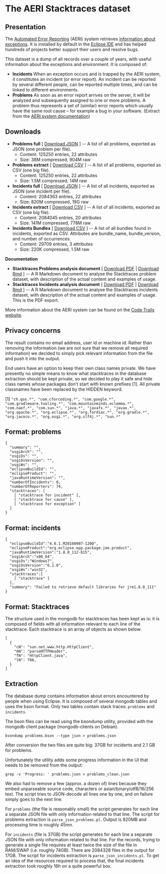 
# The AERI Stacktraces dataset

## Presentation

The [Automated Error Reporting](https://wiki.eclipse.org/EPP/Logging) (AERI) system retrieves [information about exceptions](https://www.codetrails.com/error-analytics/manual/). It is installed by default in the [Eclipse IDE](http://www.eclipse.org/ide/) and has helped hundreds of projects better support their users and resolve bugs.  

This dataset is a dump of all records over a couple of years, with useful information about the exceptions and environment. It is composed of:

* **Incidents** When an exception occurs and is trapped by the AERI system, it constitutes an incident (or error report). An incident can be reported by several different people, can be reported multiple times, and can be linked to different environments.
* **Problems** As soon as an error report arrives on the server, it will be analyzed and subsequently assigned to one or more problems. A problem thus represents a set of (similar) error reports which usually have the same root cause – for example a bug in your software. (Extract from the [AERI system documentation](https://www.codetrails.com/error-analytics/manual/concepts/error-reports-problems-bugs-projects.html))


## Downloads

* **Problems full** [ [Download JSON](problems_full.tar.bz2) ] -- A list of all problems, exported as JSON (one problem per file).
    * Content: 125250 entries, 22 attributes
    * Size: 38M compressed, 904M raw
* **Problems extract** [ [Download CSV](problems_extract.csv.bz2) ] -- A list of all problems, exported as CSV (one big file).
    * Content: 125250 entries, 22 attributes
    * Size: 1.5M compressed, 14M raw
* **Incidents full** [ [Download JSON](incidents_full.tar.bz2) ] -- A list of all incidents, exported as JSON (one incident per file).
    * Content: 2084363 entries, 22 attributes
    * Size: 820M compressed, 19G raw
* **Incidents extract** [ [Download CSV](incidents_extract.csv.bz2) ] -- A list of all incidents, exported as CSV (one big file).
    * Content: 2084045 entries, 20 attributes
    * Size: 141M compressed, 778M raw
* **Incidents Bundles** [ [Download CSV](incidents_bundles_extract.csv.bz2) ] -- A list of all bundles found in incidents, exported as CSV. Attributes are bundle_name, bundle_version, and number of occurrences.
    * Content: 29709 entries, 3 attributes
    * Size: 220K compressed, 1.5M raw

**Documentation**

* **Stacktraces Problems analysis document** [ [Download PDF](problems_analysis.pdf) | [Download Rmd](problems_analysis.rmd) ] -- A R Markdown document to analyse the Stacktraces problem dataset, with description of the actual content and examples of usage.
* **Stacktraces Incidents analysis document** [ [Download PDF](incidents_analysis.pdf) | [Download Rmd](incidents_analysis.rmd) ] -- A R Markdown document to analyse the Stacktraces incidents dataset, with description of the actual content and examples of usage. This is the PDF export.

More information about the AERI system can be found on the [Code Trails website](https://www.codetrails.com/error-analytics/manual/).



## Privacy concerns

The result contains no email address, user id or machine id. Rather than removing the information (we are not sure that we remove all required information) we decided to simply pick relevant information from the file and push it into the output.

End users have an option to keep their own class names private. We have presently no simple means to know what stacktraces in the database extraction should be kept private, so we decided to play it safe and hide class names whose packages don't start with known prefixes [1]. All private classnames have been replaced by the HIDDEN keyword.

[1] `"ch.qos.*", "com.cforcoding.*", "com.google.*", "com.gradleware.tooling.*", "com.mountainminds.eclemma.*", "com.naef.*", "com.sun.*", "java.*", "javafx.*", "javax.*", "org.apache.*", "org.eclipse.*", "org.fordiac.*", "org.gradle.*", "org.jacoco.*", "org.osgi.*", "org.slf4j.*", "sun.*" `


## Format: problems

    {
      "summary": "",
      "osgiArch": "",
      "osgiOs": "",
      "osgiOsVersion": "",
      "osgiWs": "",
      "eclipseBuildId": "",
      "eclipseProduct": "",
      "javaRuntimeVersion": "",
      "numberOfIncidents": 0,
      "numberOfReporters": 74,
      "stacktraces": [
        [ "stacktrace for incident" ],
        [ "stacktrace for cause" ],
        [ "stacktrace for exception" ]
      ]
    }


## Format: incidents

    {
      "eclipseBuildId":"4.6.1.M20160907-1200",
      "eclipseProduct":"org.eclipse.epp.package.jee.product",
      "javaRuntimeVersion":"1.8.0_112-b15",
      "osgiArch":"x86_64",
      "osgiOs":"Windows7",
      "osgiOsVersion":"6.1.0",
      "osgiWs":"win32",
      "stacktraces":[
        [ "stacktrace" ]
      ],
      "summary": "Failed to retrieve default libraries for jre1.8.0_111"
    }


## Format: Stacktraces

The structure used in the mongodb for stacktraces has been kept as is: it is composed of fields with all information relevant to each line of the stacktrace. Each stacktrace is an array of objects as shown below:

    [
      {
        "cN": "sun.net.www.http.HttpClient",
        "mN": "parseHTTPHeader",
        "fN": "HttpClient.java",
        "lN": 786,
      }
    ]


## Extraction

The database dump contains information about errors encountered by people when using Eclipse. It is composed of several mongodb tables and uses the bson format. Only two tables contain stack traces: `problems` and `incidents`.

The bson files can be read using the bsondump utility, provided with the mongodb client package (mongodb-clients on Debian).
```
bsondump problems.bson --type json > problems.json
```

After conversion the two files are quite big: 37GB for incidents and 2.1 GB for problems.

Unfortunately the utility adds some progress information in the UI that needs to be removed from the output:
```
grep -v 'Progress: ' problems.json > problems_clean.json
```

We also had to remove a few (approx. a dozen of) lines because they embed unparseable source code, characters or asian/binary/utf8/16/256 text. The script tries to JSON-decode all lines one by one, and on failure simply goes to the next line.

For `problems` (the file is reasonably small) the script generates for each line a separate JSON file with only information related to that line. The script for problems extraction is `parse_json_problems.pl`. Output is 820MB and processing time is roughly 45mn.

For `incidents` (file is 37GB) the script generates for each line a separate JSON file with only information related to that line. For the records, trying to generate a single file requires at least twice the size of the file in RAM/SWAP (i.e. roughly 74GB). There are 2084328 files in the output for 17GB. The script for incidents extraction is `parse_json_incidents.pl`. To get an idea of the resources required to process that, the final incidents extraction took roughly 16h on a quite powerful box.
